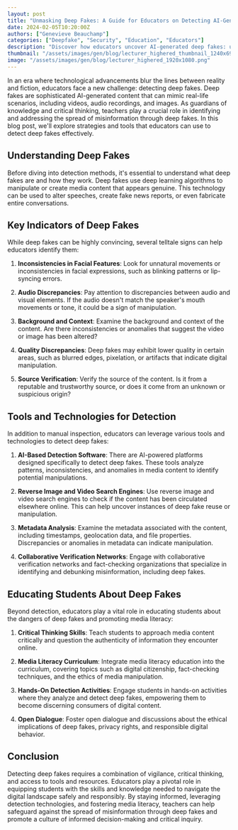 ```yaml
---
layout: post
title: "Unmasking Deep Fakes: A Guide for Educators on Detecting AI-Generated Content"
date: 2024-02-05T10:20:00Z
authors: ["Genevieve Beauchamp"]
categories: ["Deepfake", "Security", "Education", "Educators"]
description: "Discover how educators uncover AI-generated deep fakes: understand their nature, use key indicators, leverage tools, and promote media literacy among students!"
thumbnail: "/assets/images/gen/blog/lecturer_highered_thumbnail_1240x698.png"
image: "/assets/images/gen/blog/lecturer_highered_1920x1080.png"
---
```


In an era where technological advancements blur the lines between reality and fiction, educators face a new challenge: detecting deep fakes. Deep fakes are sophisticated AI-generated content that can mimic real-life scenarios, including videos, audio recordings, and images. As guardians of knowledge and critical thinking, teachers play a crucial role in identifying and addressing the spread of misinformation through deep fakes. In this blog post, we'll explore strategies and tools that educators can use to detect deep fakes effectively.

## Understanding Deep Fakes

Before diving into detection methods, it's essential to understand what deep fakes are and how they work. Deep fakes use deep learning algorithms to manipulate or create media content that appears genuine. This technology can be used to alter speeches, create fake news reports, or even fabricate entire conversations.

## Key Indicators of Deep Fakes

While deep fakes can be highly convincing, several telltale signs can help educators identify them:

1. **Inconsistencies in Facial Features**: Look for unnatural movements or inconsistencies in facial expressions, such as blinking patterns or lip-syncing errors.

2. **Audio Discrepancies**: Pay attention to discrepancies between audio and visual elements. If the audio doesn't match the speaker's mouth movements or tone, it could be a sign of manipulation.

3. **Background and Context**: Examine the background and context of the content. Are there inconsistencies or anomalies that suggest the video or image has been altered?

4. **Quality Discrepancies**: Deep fakes may exhibit lower quality in certain areas, such as blurred edges, pixelation, or artifacts that indicate digital manipulation.

5. **Source Verification**: Verify the source of the content. Is it from a reputable and trustworthy source, or does it come from an unknown or suspicious origin?

## Tools and Technologies for Detection

In addition to manual inspection, educators can leverage various tools and technologies to detect deep fakes:

1. **AI-Based Detection Software**: There are AI-powered platforms designed specifically to detect deep fakes. These tools analyze patterns, inconsistencies, and anomalies in media content to identify potential manipulations.

2. **Reverse Image and Video Search Engines**: Use reverse image and video search engines to check if the content has been circulated elsewhere online. This can help uncover instances of deep fake reuse or manipulation.

3. **Metadata Analysis**: Examine the metadata associated with the content, including timestamps, geolocation data, and file properties. Discrepancies or anomalies in metadata can indicate manipulation.

4. **Collaborative Verification Networks**: Engage with collaborative verification networks and fact-checking organizations that specialize in identifying and debunking misinformation, including deep fakes.

## Educating Students About Deep Fakes

Beyond detection, educators play a vital role in educating students about the dangers of deep fakes and promoting media literacy:

1. **Critical Thinking Skills**: Teach students to approach media content critically and question the authenticity of information they encounter online.

2. **Media Literacy Curriculum**: Integrate media literacy education into the curriculum, covering topics such as digital citizenship, fact-checking techniques, and the ethics of media manipulation.

3. **Hands-On Detection Activities**: Engage students in hands-on activities where they analyze and detect deep fakes, empowering them to become discerning consumers of digital content.

4. **Open Dialogue**: Foster open dialogue and discussions about the ethical implications of deep fakes, privacy rights, and responsible digital behavior.

## Conclusion

Detecting deep fakes requires a combination of vigilance, critical thinking, and access to tools and resources. Educators play a pivotal role in equipping students with the skills and knowledge needed to navigate the digital landscape safely and responsibly. By staying informed, leveraging detection technologies, and fostering media literacy, teachers can help safeguard against the spread of misinformation through deep fakes and promote a culture of informed decision-making and critical inquiry.
